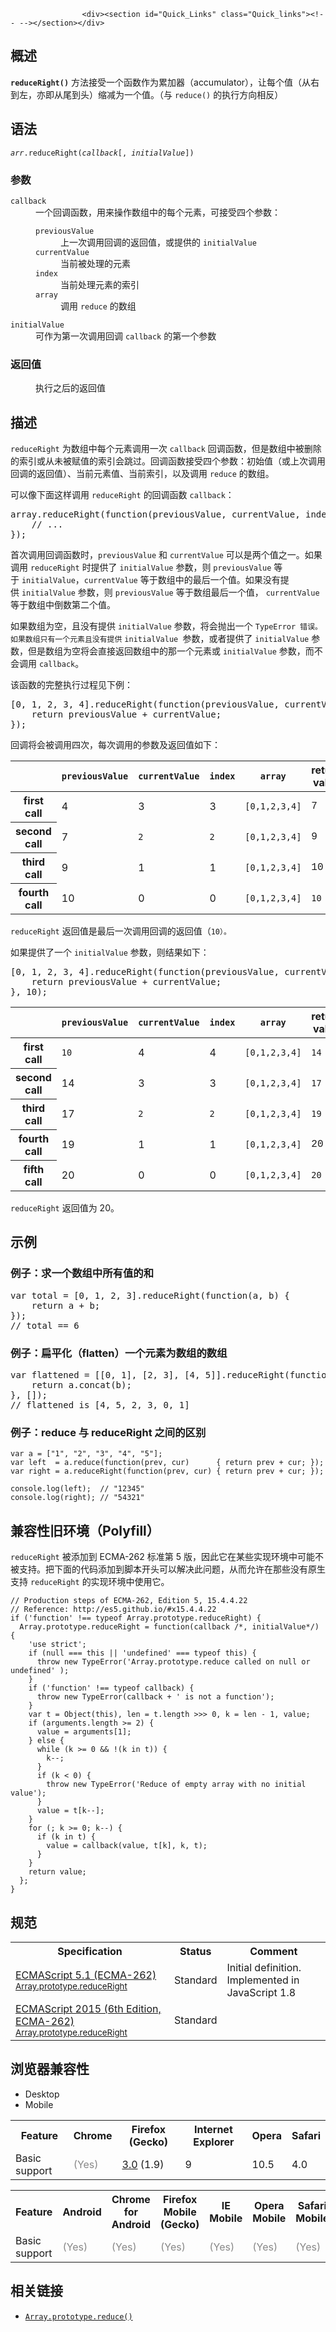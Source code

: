 
                
                  
                    <div><section id="Quick_Links" class="Quick_links"><!-- --></section></div>

<h2 id="&#x6982;&#x8FF0;">&#x6982;&#x8FF0;</h2>

<p><code><strong>reduceRight()</strong></code>&#xA0;&#x65B9;&#x6CD5;&#x63A5;&#x53D7;&#x4E00;&#x4E2A;&#x51FD;&#x6570;&#x4F5C;&#x4E3A;&#x7D2F;&#x52A0;&#x5668;&#xFF08;accumulator&#xFF09;&#xFF0C;&#x8BA9;&#x6BCF;&#x4E2A;&#x503C;&#xFF08;&#x4ECE;&#x53F3;&#x5230;&#x5DE6;&#xFF0C;&#x4EA6;&#x5373;&#x4ECE;&#x5C3E;&#x5230;&#x5934;&#xFF09;&#x7F29;&#x51CF;&#x4E3A;&#x4E00;&#x4E2A;&#x503C;&#x3002;&#xFF08;&#x4E0E; <code>reduce()</code> &#x7684;&#x6267;&#x884C;&#x65B9;&#x5411;&#x76F8;&#x53CD;&#xFF09;</p>

<h2 id="&#x8BED;&#x6CD5;">&#x8BED;&#x6CD5;</h2>

<pre class="syntaxbox"><code><em>arr</em>.reduceRight(<em>callback</em>[, <em>initialValue</em>])</code></pre>

<h3 id="&#x53C2;&#x6570;">&#x53C2;&#x6570;</h3>

<dl>
 <dt><code>callback</code></dt>
 <dd>&#x4E00;&#x4E2A;&#x56DE;&#x8C03;&#x51FD;&#x6570;&#xFF0C;&#x7528;&#x6765;&#x64CD;&#x4F5C;&#x6570;&#x7EC4;&#x4E2D;&#x7684;&#x6BCF;&#x4E2A;&#x5143;&#x7D20;&#xFF0C;&#x53EF;&#x63A5;&#x53D7;&#x56DB;&#x4E2A;&#x53C2;&#x6570;&#xFF1A;
 <dl>
  <dt><code>previousValue</code></dt>
  <dd>&#x4E0A;&#x4E00;&#x6B21;&#x8C03;&#x7528;&#x56DE;&#x8C03;&#x7684;&#x8FD4;&#x56DE;&#x503C;&#xFF0C;&#x6216;&#x63D0;&#x4F9B;&#x7684;&#xA0;<code>initialValue</code></dd>
  <dt><code>currentValue</code></dt>
  <dd>&#x5F53;&#x524D;&#x88AB;&#x5904;&#x7406;&#x7684;&#x5143;&#x7D20;</dd>
  <dt><code>index</code></dt>
  <dd>&#x5F53;&#x524D;&#x5904;&#x7406;&#x5143;&#x7D20;&#x7684;&#x7D22;&#x5F15;</dd>
  <dt><code>array</code></dt>
  <dd>&#x8C03;&#x7528; <code>reduce</code> &#x7684;&#x6570;&#x7EC4;</dd>
 </dl>
 </dd>
 <dt><code>initialValue</code></dt>
 <dd>&#x53EF;&#x4F5C;&#x4E3A;&#x7B2C;&#x4E00;&#x6B21;&#x8C03;&#x7528;&#x56DE;&#x8C03;&#xA0;<code>callback</code>&#xA0;&#x7684;&#x7B2C;&#x4E00;&#x4E2A;&#x53C2;&#x6570;</dd>
 <dt>
 <h3 id="&#x8FD4;&#x56DE;&#x503C;">&#x8FD4;&#x56DE;&#x503C;</h3>
 </dt>
 <dd>
 <p>&#x6267;&#x884C;&#x4E4B;&#x540E;&#x7684;&#x8FD4;&#x56DE;&#x503C;</p>
 </dd>
</dl>

<h2 id="&#x63CF;&#x8FF0;">&#x63CF;&#x8FF0;</h2>

<p><code>reduceRight</code> &#x4E3A;&#x6570;&#x7EC4;&#x4E2D;&#x6BCF;&#x4E2A;&#x5143;&#x7D20;&#x8C03;&#x7528;&#x4E00;&#x6B21; <code>callback</code> &#x56DE;&#x8C03;&#x51FD;&#x6570;&#xFF0C;&#x4F46;&#x662F;&#x6570;&#x7EC4;&#x4E2D;&#x88AB;&#x5220;&#x9664;&#x7684;&#x7D22;&#x5F15;&#x6216;&#x4ECE;&#x672A;&#x88AB;&#x8D4B;&#x503C;&#x7684;&#x7D22;&#x5F15;&#x4F1A;&#x8DF3;&#x8FC7;&#x3002;&#x56DE;&#x8C03;&#x51FD;&#x6570;&#x63A5;&#x53D7;&#x56DB;&#x4E2A;&#x53C2;&#x6570;&#xFF1A;&#x521D;&#x59CB;&#x503C;&#xFF08;&#x6216;&#x4E0A;&#x6B21;&#x8C03;&#x7528;&#x56DE;&#x8C03;&#x7684;&#x8FD4;&#x56DE;&#x503C;&#xFF09;&#x3001;&#x5F53;&#x524D;&#x5143;&#x7D20;&#x503C;&#x3001;&#x5F53;&#x524D;&#x7D22;&#x5F15;&#xFF0C;&#x4EE5;&#x53CA;&#x8C03;&#x7528; <code>reduce</code> &#x7684;&#x6570;&#x7EC4;&#x3002;</p>

<p>&#x53EF;&#x4EE5;&#x50CF;&#x4E0B;&#x9762;&#x8FD9;&#x6837;&#x8C03;&#x7528; <code>reduceRight</code> &#x7684;&#x56DE;&#x8C03;&#x51FD;&#x6570;&#xA0;<code>callback</code>&#xFF1A;</p>

<pre class="brush: js">array.reduceRight(function(previousValue, currentValue, index, array) {
    // ...
});
</pre>

<p>&#x9996;&#x6B21;&#x8C03;&#x7528;&#x56DE;&#x8C03;&#x51FD;&#x6570;&#x65F6;&#xFF0C;<code>previousValue</code> &#x548C; <code>currentValue</code>&#xA0;&#x53EF;&#x4EE5;&#x662F;&#x4E24;&#x4E2A;&#x503C;&#x4E4B;&#x4E00;&#x3002;&#x5982;&#x679C;&#x8C03;&#x7528; <code>reduceRight</code> &#x65F6;&#x63D0;&#x4F9B;&#x4E86;&#xA0;<code>initialValue</code>&#xA0;&#x53C2;&#x6570;&#xFF0C;&#x5219;&#xA0;<code>previousValue</code>&#xA0;&#x7B49;&#x4E8E;&#xA0;<code>initialValue</code>&#xFF0C;<code>currentValue</code>&#xA0;&#x7B49;&#x4E8E;&#x6570;&#x7EC4;&#x4E2D;&#x7684;&#x6700;&#x540E;&#x4E00;&#x4E2A;&#x503C;&#x3002;&#x5982;&#x679C;&#x6CA1;&#x6709;&#x63D0;&#x4F9B;&#xA0;<code>initialValue</code>&#xA0;&#x53C2;&#x6570;&#xFF0C;&#x5219;&#xA0;<code>previousValue</code> &#x7B49;&#x4E8E;&#x6570;&#x7EC4;&#x6700;&#x540E;&#x4E00;&#x4E2A;&#x503C;&#xFF0C;&#xA0;<code>currentValue</code> &#x7B49;&#x4E8E;&#x6570;&#x7EC4;&#x4E2D;&#x5012;&#x6570;&#x7B2C;&#x4E8C;&#x4E2A;&#x503C;&#x3002;</p>

<p>&#x5982;&#x679C;&#x6570;&#x7EC4;&#x4E3A;&#x7A7A;&#xFF0C;&#x4E14;&#x6CA1;&#x6709;&#x63D0;&#x4F9B;&#xA0;<code>initialValue</code> &#x53C2;&#x6570;&#xFF0C;&#x5C06;&#x4F1A;&#x629B;&#x51FA;&#x4E00;&#x4E2A;&#xA0;<code>TypeError &#x9519;&#x8BEF;&#x3002;&#x5982;&#x679C;&#x6570;&#x7EC4;&#x53EA;&#x6709;&#x4E00;&#x4E2A;&#x5143;&#x7D20;&#x4E14;&#x6CA1;&#x6709;&#x63D0;&#x4F9B;</code>&#xA0;<code>initialValue </code>&#x53C2;&#x6570;&#xFF0C;&#x6216;&#x8005;&#x63D0;&#x4F9B;&#x4E86;&#xA0;<code>initialValue</code> &#x53C2;&#x6570;&#xFF0C;&#x4F46;&#x662F;&#x6570;&#x7EC4;&#x4E3A;&#x7A7A;&#x5C06;&#x4F1A;&#x76F4;&#x63A5;&#x8FD4;&#x56DE;&#x6570;&#x7EC4;&#x4E2D;&#x7684;&#x90A3;&#x4E00;&#x4E2A;&#x5143;&#x7D20;&#x6216; <code>initialValue</code> &#x53C2;&#x6570;&#xFF0C;&#x800C;&#x4E0D;&#x4F1A;&#x8C03;&#x7528;&#xA0;<code>callback</code>&#x3002;</p>

<p>&#x8BE5;&#x51FD;&#x6570;&#x7684;&#x5B8C;&#x6574;&#x6267;&#x884C;&#x8FC7;&#x7A0B;&#x89C1;&#x4E0B;&#x4F8B;&#xFF1A;</p>

<pre class="brush: js">[0, 1, 2, 3, 4].reduceRight(function(previousValue, currentValue, index, array) {
    return previousValue + currentValue;
});
</pre>

<p>&#x56DE;&#x8C03;&#x5C06;&#x4F1A;&#x88AB;&#x8C03;&#x7528;&#x56DB;&#x6B21;&#xFF0C;&#x6BCF;&#x6B21;&#x8C03;&#x7528;&#x7684;&#x53C2;&#x6570;&#x53CA;&#x8FD4;&#x56DE;&#x503C;&#x5982;&#x4E0B;&#xFF1A;</p>

<table style="width: 100%;">
 <thead>
  <tr>
   <th scope="col">&#xA0;</th>
   <th scope="col"><code>previousValue</code></th>
   <th scope="col"><code>currentValue</code></th>
   <th scope="col"><code>index</code></th>
   <th scope="col"><code>array</code></th>
   <th scope="col">return value</th>
  </tr>
 </thead>
 <tbody>
  <tr>
   <th scope="row">first call</th>
   <td>4</td>
   <td>3</td>
   <td>3</td>
   <td><code>[0,1,2,3,4]</code></td>
   <td><font face="Courier New, Andale Mono, monospace"><span style="line-height: normal;">7</span></font></td>
  </tr>
  <tr>
   <th scope="row">second call</th>
   <td>7</td>
   <td><code>2</code></td>
   <td><code>2</code></td>
   <td><code>[0,1,2,3,4]</code></td>
   <td><font face="Courier New, Andale Mono, monospace"><span style="line-height: normal;">9</span></font></td>
  </tr>
  <tr>
   <th scope="row">third call</th>
   <td>9</td>
   <td>1</td>
   <td>1</td>
   <td><code>[0,1,2,3,4]</code></td>
   <td><font face="Courier New, Andale Mono, monospace"><span style="line-height: normal;">10</span></font></td>
  </tr>
  <tr>
   <th scope="row">fourth call</th>
   <td>10</td>
   <td>0</td>
   <td>0</td>
   <td><code>[0,1,2,3,4]</code></td>
   <td><code>10</code></td>
  </tr>
 </tbody>
</table>

<p><code>reduceRight</code> &#x8FD4;&#x56DE;&#x503C;&#x662F;&#x6700;&#x540E;&#x4E00;&#x6B21;&#x8C03;&#x7528;&#x56DE;&#x8C03;&#x7684;&#x8FD4;&#x56DE;&#x503C;&#xFF08;<code>10&#xFF09;&#x3002;</code></p>

<p>&#x5982;&#x679C;&#x63D0;&#x4F9B;&#x4E86;&#x4E00;&#x4E2A;&#xA0;<code>initialValue</code>&#xA0;&#x53C2;&#x6570;&#xFF0C;&#x5219;&#x7ED3;&#x679C;&#x5982;&#x4E0B;&#xFF1A;</p>

<pre class="brush: js">[0, 1, 2, 3, 4].reduceRight(function(previousValue, currentValue, index, array) {
    return previousValue + currentValue;
}, 10);
</pre>

<table style="width: 100%;">
 <thead>
  <tr>
   <th scope="col">&#xA0;</th>
   <th scope="col"><code>previousValue</code></th>
   <th scope="col"><code>currentValue</code></th>
   <th scope="col"><code>index</code></th>
   <th scope="col"><code>array</code></th>
   <th scope="col">return value</th>
  </tr>
 </thead>
 <tbody>
  <tr>
   <th scope="row">first call</th>
   <td><code>10</code></td>
   <td>4</td>
   <td>4</td>
   <td><code>[0,1,2,3,4]</code></td>
   <td><code>14</code></td>
  </tr>
  <tr>
   <th scope="row">second call</th>
   <td>14</td>
   <td>3</td>
   <td>3</td>
   <td><code>[0,1,2,3,4]</code></td>
   <td><code>17</code></td>
  </tr>
  <tr>
   <th scope="row">third call</th>
   <td>17</td>
   <td><code>2</code></td>
   <td><code>2</code></td>
   <td><code>[0,1,2,3,4]</code></td>
   <td><code>19</code></td>
  </tr>
  <tr>
   <th scope="row">fourth call</th>
   <td>19</td>
   <td>1</td>
   <td>1</td>
   <td><code>[0,1,2,3,4]</code></td>
   <td><font face="Courier New, Andale Mono, monospace"><span style="line-height: normal;">20</span></font></td>
  </tr>
  <tr>
   <th scope="row">fifth call</th>
   <td>20</td>
   <td>0</td>
   <td>0</td>
   <td><code>[0,1,2,3,4]</code></td>
   <td><code>20</code></td>
  </tr>
 </tbody>
</table>

<p><code>reduceRight</code> &#x8FD4;&#x56DE;&#x503C;&#x4E3A; 20&#x3002;</p>

<h2 id="&#x793A;&#x4F8B;">&#x793A;&#x4F8B;</h2>

<h3 id="&#x4F8B;&#x5B50;&#xFF1A;&#x6C42;&#x4E00;&#x4E2A;&#x6570;&#x7EC4;&#x4E2D;&#x6240;&#x6709;&#x503C;&#x7684;&#x548C;">&#x4F8B;&#x5B50;&#xFF1A;&#x6C42;&#x4E00;&#x4E2A;&#x6570;&#x7EC4;&#x4E2D;&#x6240;&#x6709;&#x503C;&#x7684;&#x548C;</h3>

<pre class="brush: js">var total = [0, 1, 2, 3].reduceRight(function(a, b) {
    return a + b;
});
// total == 6
</pre>

<h3 id="&#x4F8B;&#x5B50;&#xFF1A;&#x6241;&#x5E73;&#x5316;&#xFF08;flatten&#xFF09;&#x4E00;&#x4E2A;&#x5143;&#x7D20;&#x4E3A;&#x6570;&#x7EC4;&#x7684;&#x6570;&#x7EC4;">&#x4F8B;&#x5B50;&#xFF1A;&#x6241;&#x5E73;&#x5316;&#xFF08;flatten&#xFF09;&#x4E00;&#x4E2A;&#x5143;&#x7D20;&#x4E3A;&#x6570;&#x7EC4;&#x7684;&#x6570;&#x7EC4;</h3>

<pre class="brush: js">var flattened = [[0, 1], [2, 3], [4, 5]].reduceRight(function(a, b) {
    return a.concat(b);
}, []);
// flattened is [4, 5, 2, 3, 0, 1]
</pre>

<h3 id="&#x4F8B;&#x5B50;&#xFF1A;reduce_&#x4E0E;_reduceRight_&#x4E4B;&#x95F4;&#x7684;&#x533A;&#x522B;">&#x4F8B;&#x5B50;&#xFF1A;reduce &#x4E0E; reduceRight &#x4E4B;&#x95F4;&#x7684;&#x533A;&#x522B;</h3>

<pre><code>var a = [&quot;1&quot;, &quot;2&quot;, &quot;3&quot;, &quot;4&quot;, &quot;5&quot;]; 
var left  = a.reduce(function(prev, cur)      { return prev + cur; }); 
var right = a.reduceRight(function(prev, cur) { return prev + cur; }); 

console.log(left);  // &quot;12345&quot;
console.log(right); // &quot;54321&quot;</code></pre>

<h2 id="&#x517C;&#x5BB9;&#x6027;&#x65E7;&#x73AF;&#x5883;&#xFF08;Polyfill&#xFF09;">&#x517C;&#x5BB9;&#x6027;&#x65E7;&#x73AF;&#x5883;&#xFF08;Polyfill&#xFF09;</h2>

<p><code>reduceRight</code> &#x88AB;&#x6DFB;&#x52A0;&#x5230; ECMA-262 &#x6807;&#x51C6;&#x7B2C; 5 &#x7248;&#xFF0C;&#x56E0;&#x6B64;&#x5B83;&#x5728;&#x67D0;&#x4E9B;&#x5B9E;&#x73B0;&#x73AF;&#x5883;&#x4E2D;&#x53EF;&#x80FD;&#x4E0D;&#x88AB;&#x652F;&#x6301;&#x3002;&#x628A;&#x4E0B;&#x9762;&#x7684;&#x4EE3;&#x7801;&#x6DFB;&#x52A0;&#x5230;&#x811A;&#x672C;&#x5F00;&#x5934;&#x53EF;&#x4EE5;&#x89E3;&#x51B3;&#x6B64;&#x95EE;&#x9898;&#xFF0C;&#x4ECE;&#x800C;&#x5141;&#x8BB8;&#x5728;&#x90A3;&#x4E9B;&#x6CA1;&#x6709;&#x539F;&#x751F;&#x652F;&#x6301; <code>reduceRight</code> &#x7684;&#x5B9E;&#x73B0;&#x73AF;&#x5883;&#x4E2D;&#x4F7F;&#x7528;&#x5B83;&#x3002;</p>

<pre><code>// Production steps of ECMA-262, Edition 5, 15.4.4.22
// Reference: http://es5.github.io/#x15.4.4.22
if (&apos;function&apos; !== typeof Array.prototype.reduceRight) {
  Array.prototype.reduceRight = function(callback /*, initialValue*/) {
    &apos;use strict&apos;;
    if (null === this || &apos;undefined&apos; === typeof this) {
      throw new TypeError(&apos;Array.prototype.reduce called on null or undefined&apos; );
    }
    if (&apos;function&apos; !== typeof callback) {
      throw new TypeError(callback + &apos; is not a function&apos;);
    }
    var t = Object(this), len = t.length &gt;&gt;&gt; 0, k = len - 1, value;
    if (arguments.length &gt;= 2) {
      value = arguments[1];
    } else {
      while (k &gt;= 0 &amp;&amp; !(k in t)) {
        k--;
      }
      if (k &lt; 0) {
        throw new TypeError(&apos;Reduce of empty array with no initial value&apos;);
      }
      value = t[k--];
    }
    for (; k &gt;= 0; k--) {
      if (k in t) {
        value = callback(value, t[k], k, t);
      }
    }
    return value;
  };
}</code></pre>

<h2 id="&#x89C4;&#x8303;">&#x89C4;&#x8303;</h2>

<table class="standard-table">
 <tbody>
  <tr>
   <th scope="col">Specification</th>
   <th scope="col">Status</th>
   <th scope="col">Comment</th>
  </tr>
  <tr>
   <td><a href="http://www.ecma-international.org/ecma-262/5.1/#sec-15.4.4.22" class="external" lang="en" hreflang="en">ECMAScript 5.1 (ECMA-262)<br><small lang="zh-CN">Array.prototype.reduceRight</small></a></td>
   <td><span class="spec-Standard">Standard</span></td>
   <td>Initial definition.<br>
    Implemented in JavaScript 1.8</td>
  </tr>
  <tr>
   <td><a href="http://www.ecma-international.org/ecma-262/6.0/#sec-array.prototype.reduceright" class="external" lang="en" hreflang="en">ECMAScript 2015 (6th Edition, ECMA-262)<br><small lang="zh-CN">Array.prototype.reduceRight</small></a></td>
   <td><span class="spec-Standard">Standard</span></td>
   <td>&#xA0;</td>
  </tr>
 </tbody>
</table>

<h2 id="&#x6D4F;&#x89C8;&#x5668;&#x517C;&#x5BB9;&#x6027;">&#x6D4F;&#x89C8;&#x5668;&#x517C;&#x5BB9;&#x6027;</h2>

<p></p><div class="htab"> 
    <a name="AutoCompatibilityTable" id="AutoCompatibilityTable"></a> 
    <ul> 
        <li class="selected"><a>Desktop</a></li> 
        <li><a>Mobile</a></li> 
    </ul> 
</div><p></p>

<div id="compat-desktop">
<table class="compat-table">
 <tbody>
  <tr>
   <th>Feature</th>
   <th>Chrome</th>
   <th>Firefox (Gecko)</th>
   <th>Internet Explorer</th>
   <th>Opera</th>
   <th>Safari</th>
  </tr>
  <tr>
   <td>Basic support</td>
   <td><span title="Please update this with the earliest version of support." style="color: #888;">(Yes)</span></td>
   <td><a href="/en-US/Firefox/Releases/3" title="Released on 2008-06-17.">3.0</a> (1.9)</td>
   <td>9</td>
   <td>10.5</td>
   <td>4.0</td>
  </tr>
 </tbody>
</table>
</div>

<div id="compat-mobile">
<table class="compat-table">
 <tbody>
  <tr>
   <th>Feature</th>
   <th>Android</th>
   <th>Chrome for Android</th>
   <th>Firefox Mobile (Gecko)</th>
   <th>IE Mobile</th>
   <th>Opera Mobile</th>
   <th>Safari Mobile</th>
  </tr>
  <tr>
   <td>Basic support</td>
   <td><span title="Please update this with the earliest version of support." style="color: #888;">(Yes)</span></td>
   <td><span title="Please update this with the earliest version of support." style="color: #888;">(Yes)</span></td>
   <td><span title="Please update this with the earliest version of support." style="color: #888;">(Yes)</span></td>
   <td><span title="Please update this with the earliest version of support." style="color: #888;">(Yes)</span></td>
   <td><span title="Please update this with the earliest version of support." style="color: #888;">(Yes)</span></td>
   <td><span title="Please update this with the earliest version of support." style="color: #888;">(Yes)</span></td>
  </tr>
 </tbody>
</table>
</div>

<h2 name="See_also" id="See_also">&#x76F8;&#x5173;&#x94FE;&#x63A5;</h2>

<ul>
 <li><a href="/zh-CN/docs/Web/JavaScript/Reference/Global_Objects/Array/reduce" title="reduce()&#xA0;&#x65B9;&#x6CD5;&#x63A5;&#x6536;&#x4E00;&#x4E2A;&#x51FD;&#x6570;&#x4F5C;&#x4E3A;&#x7D2F;&#x52A0;&#x5668;&#xFF08;accumulator&#xFF09;&#xFF0C;&#x6570;&#x7EC4;&#x4E2D;&#x7684;&#x6BCF;&#x4E2A;&#x503C;&#xFF08;&#x4ECE;&#x5DE6;&#x5230;&#x53F3;&#xFF09;&#x5F00;&#x59CB;&#x5408;&#x5E76;&#xFF0C;&#x6700;&#x7EC8;&#x4E3A;&#x4E00;&#x4E2A;&#x503C;&#x3002;"><code>Array.prototype.reduce()</code></a></li>
</ul>
                  
                
              